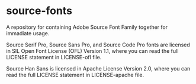 # source-fonts
A repository for containing Adobe Source Font Family together for immadiate usage.

Source Serif Pro, Source Sans Pro, and Source Code Pro fonts are licensed in SIL Open Font License (OFL) Version 1.1, where you can read the full LICENSE statement in LICENSE-ofl file.

Source Han Sans is licensed in Apache License Version 2.0, where you can read the full LICENSE statement in LICENSE-apache file.
